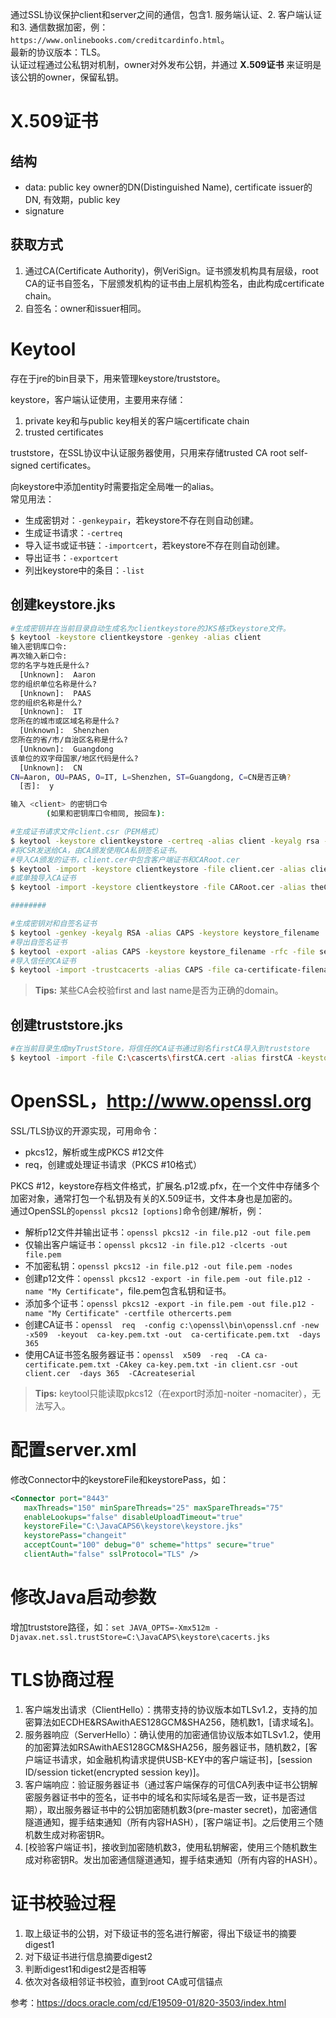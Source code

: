通过SSL协议保护client和server之间的通信，包含1. 服务端认证、2. 客户端认证和3. 通信数据加密，例：`https://www.onlinebooks.com/creditcardinfo.html`。  
最新的协议版本：TLS。  
认证过程通过公私钥对机制，owner对外发布公钥，并通过 **X.509证书** 来证明是该公钥的owner，保留私钥。  

# X.509证书

## 结构

- data: public key owner的DN(Distinguished Name), certificate issuer的DN, 有效期，public key  
- signature  

## 获取方式

1. 通过CA(Certificate Authority)，例VeriSign。证书颁发机构具有层级，root CA的证书自签名，下层颁发机构的证书由上层机构签名，由此构成certificate chain。  
1. 自签名：owner和issuer相同。  

# Keytool

存在于jre的bin目录下，用来管理keystore/truststore。  

keystore，客户端认证使用，主要用来存储：  
1. private key和与public key相关的客户端certificate chain
1. trusted certificates

truststore，在SSL协议中认证服务器使用，只用来存储trusted CA root self-signed certificates。  

向keystore中添加entity时需要指定全局唯一的alias。  
常见用法：  
- 生成密钥对：`-genkeypair`，若keystore不存在则自动创建。  
- 生成证书请求：`-certreq`  
- 导入证书或证书链：`-importcert`，若keystore不存在则自动创建。  
- 导出证书：`-exportcert`  
- 列出keystore中的条目：`-list`

## 创建keystore.jks

```bash
#生成密钥并在当前目录自动生成名为clientkeystore的JKS格式keystore文件。
$ keytool -keystore clientkeystore -genkey -alias client
输入密钥库口令:
再次输入新口令:
您的名字与姓氏是什么?
  [Unknown]:  Aaron
您的组织单位名称是什么?
  [Unknown]:  PAAS
您的组织名称是什么?
  [Unknown]:  IT
您所在的城市或区域名称是什么?
  [Unknown]:  Shenzhen
您所在的省/市/自治区名称是什么?
  [Unknown]:  Guangdong
该单位的双字母国家/地区代码是什么?
  [Unknown]:  CN
CN=Aaron, OU=PAAS, O=IT, L=Shenzhen, ST=Guangdong, C=CN是否正确?
  [否]:  y

输入 <client> 的密钥口令
        (如果和密钥库口令相同, 按回车):

#生成证书请求文件client.csr（PEM格式）
$ keytool -keystore clientkeystore -certreq -alias client -keyalg rsa -file client.csr
#将CSR发送给CA，由CA颁发使用CA私钥签名证书。
#导入CA颁发的证书，client.cer中包含客户端证书和CARoot.cer
$ keytool -import -keystore clientkeystore -file client.cer -alias client
#或单独导入CA证书
$ keytool -import -keystore clientkeystore -file CARoot.cer -alias theCARoot

########

#生成密钥对和自签名证书
$ keytool -genkey -keyalg RSA -alias CAPS -keystore keystore_filename
#导出自签名证书
$ keytool -export -alias CAPS -keystore keystore_filename -rfc -file self_signed_cert_filename
#导入信任的CA证书
$ keytool -import -trustcacerts -alias CAPS -file ca-certificate-filename -keystore keystore_filename
```

> **Tips:** 某些CA会校验first and last name是否为正确的domain。

## 创建truststore.jks

```bash
#在当前目录生成myTrustStore，将信任的CA证书通过别名firstCA导入到truststore
$ keytool -import -file C:\cascerts\firstCA.cert -alias firstCA -keystore myTrustStore
```

# OpenSSL，http://www.openssl.org

SSL/TLS协议的开源实现，可用命令：  
- pkcs12，解析或生成PKCS #12文件  
- req，创建或处理证书请求（PKCS #10格式）  

PKCS #12，keystore存档文件格式，扩展名.p12或.pfx，在一个文件中存储多个加密对象，通常打包一个私钥及有关的X.509证书，文件本身也是加密的。  
通过OpenSSL的`openssl pkcs12 [options]`命令创建/解析，例：  
- 解析p12文件并输出证书：`openssl pkcs12 -in file.p12 -out file.pem`  
- 仅输出客户端证书：`openssl pkcs12 -in file.p12 -clcerts -out file.pem`  
- 不加密私钥：`openssl pkcs12 -in file.p12 -out file.pem -nodes`  
- 创建p12文件：`openssl pkcs12 -export -in file.pem -out file.p12 -name "My Certificate"`，file.pem包含私钥和证书。  
- 添加多个证书：`openssl pkcs12 -export -in file.pem -out file.p12 -name "My Certificate" -certfile othercerts.pem`  
- 创建CA证书：`openssl  req  -config c:\openssl\bin\openssl.cnf -new  -x509  -keyout  ca-key.pem.txt -out  ca-certificate.pem.txt  -days  365`  
- 使用CA证书签名服务器证书：`openssl  x509  -req  -CA ca-certificate.pem.txt -CAkey ca-key.pem.txt -in client.csr -out client.cer  -days 365  -CAcreateserial`  

> **Tips:** keytool只能读取pkcs12（在export时添加-noiter -nomaciter），无法写入。

# 配置server.xml

修改Connector中的keystoreFile和keystorePass，如：

```xml
<Connector port="8443"
   maxThreads="150" minSpareThreads="25" maxSpareThreads="75"
   enableLookups="false" disableUploadTimeout="true"
   keystoreFile="C:\JavaCAPS6\keystore\keystore.jks"
   keystorePass="changeit"
   acceptCount="100" debug="0" scheme="https" secure="true"
   clientAuth="false" sslProtocol="TLS" />
```

# 修改Java启动参数

增加truststore路径，如：`set JAVA_OPTS=-Xmx512m -Djavax.net.ssl.trustStore=C:\JavaCAPS\keystore\cacerts.jks`

# TLS协商过程

1. 客户端发出请求（ClientHello）：携带支持的协议版本如TLSv1.2，支持的加密算法如ECDHE&RSAwithAES128GCM&SHA256，随机数1，[请求域名]。  
1. 服务器响应（ServerHello）：确认使用的加密通信协议版本如TLSv1.2，使用的加密算法如RSAwithAES128GCM&SHA256，服务器证书，随机数2，[客户端证书请求，如金融机构请求提供USB-KEY中的客户端证书]，[session ID/session ticket(encrypted session key)]。  
1. 客户端响应：验证服务器证书（通过客户端保存的可信CA列表中证书公钥解密服务器证书中的签名，证书中的域名和实际域名是否一致，证书是否过期），取出服务器证书中的公钥加密随机数3(pre-master secret)，加密通信隧道通知，握手结束通知（所有内容HASH），[客户端证书]。之后使用三个随机数生成对称密钥R。  
1. [校验客户端证书]，接收到加密随机数3，使用私钥解密，使用三个随机数生成对称密钥R。发出加密通信隧道通知，握手结束通知（所有内容的HASH）。

# 证书校验过程

1. 取上级证书的公钥，对下级证书的签名进行解密，得出下级证书的摘要digest1  
1. 对下级证书进行信息摘要digest2  
1. 判断digest1和digest2是否相等  
1. 依次对各级相邻证书校验，直到root CA或可信锚点  


参考：<https://docs.oracle.com/cd/E19509-01/820-3503/index.html>
